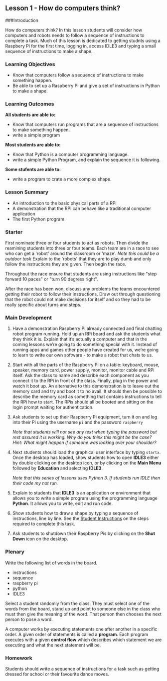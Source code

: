 ## Lesson 1 - How do computers think? 

###Introduction

How do computers think? In this lesson students will consider how computers and robots needs to follow a sequence of instructions to complete a task. Much of this lesson is dedicated to getting studnts using a Raspbery Pi for the first time, logging in, access IDLE3 and typing a small sequence of instructions to make a shape.

### Learning Objectives

- Know that computers follow a sequence of instructions to make something happen.
- Be able to set up a Raspberry Pi and give a set of instructions in Python to make a shape.


### Learning Outcomes

**All students are able to:**

- Know that computers run programs that are a sequence of instructions to make something happen. 
- write a simple program 


**Most students are able to:**

- Know that Python is a computer programming language.  
- write a simple Python Program, and explain the sequence it is following.

**Some stufents are able to:**

- write a program to crate a more complex shape.


### Lesson Summary

- An introduction to the basic physical parts of a RPi
- A demonstration that the RPi can behave like a traditional computer application
- The first Python program

### Starter

First nominate three or four students to act as robots. Then divide the reamining students into three or four teams. Each team are in a race to see who can get a 'robot' around the classroom or 'maze'. *Note this could be a outdoor task* Explain to the 'robots' that they are to play dumb and only follow the instructions they are given. Then begin the race.

Throughout the race ensure that students are using instructions like "step forward 10 paces" or "turn 90 degress right".

After the race has been won, discuss any problems the teams encountered getting their robot to  follow their instructions. Draw out through questioning that the robot could not make decisions for itself and so they had to be really specific about turns and steps.

### Main Development

1. Have a demonstration Raspberry Pi already connected and final chatting robot program running. Hold up an RPi board and ask the students what they think it is. Explain that it’s actually a computer and that in the coming lessons we’re going to do something special with it. Instead of running apps and games other people have created for us, we’re going to learn to write our own software - to make a robot that chats to us.

2. Start with all the parts of the Raspberry Pi on a table: keyboard, mouse, speaker, memory card, power supply, monitor, monitor cable and RPi itself. Ask the class to name and describe each component as you connect it to the RPi in front of the class. Finally, plug in the power and watch it boot up. An alternative to this demonstration is to leave out the memory card and try and boot it to no avail. It should then be possible to describe the memory card as something that contains instructions to tell the RPi how to start. The RPis should all be booted and sitting on the login prompt waiting for authentication.

2. Ask students to set up their Raspberry Pi equipment, turn it on and log into their Pi using the username `pi` and the password `raspberry`

	*Note that students will not see any text when typing the password but rest assured it is working. Why do you think this might be the case? Hint: What might happen if someone was looking over your shoulder?*
	
3. Next students should load the graphical user interface by typing `startx`. Once the desktop has loaded, show students how to open **IDLE3** either by double clicking on the desktop icon, or by clicking on the **Main Menu** followed by **Education** and selecting **IDLE3**.
	
	*Note that this series of lessons uses Python 3. If students run IDLE then their code my not run.*

4. Explain to students that **IDLE3** is an application or environment that allows you to write a simple program using the programming language **Python**. It allows you to write, edit and run code. 

5. Show students how to draw a shape by typing a sequence of instructions, line by line. See the [Student Instructions]() on the steps required to complete this task.

6. Ask students to shutdown their Raspberry Pis by clicking on the **Shut Down** icon on the desktop. 

### Plenary

Write the following list of words in the board. 
- instructions
- sequence
- raspberry pi
- python
- IDLE3

Select a student randomly from the class. They must select one of the words from the board, stand up and point to someone else in the class who must then give the meaning of the word. That person then chooses the next person to pose a word.

A computer works by executing statements one after another in a specific order. A given order of statements is called a **program**. Each program executes with a given **control flow** which describes which statement we are executing and what the next statement will be.

### Homework

Students should write a sequence of instructions for a task such as getting dressed for school or their favourite dance moves.

